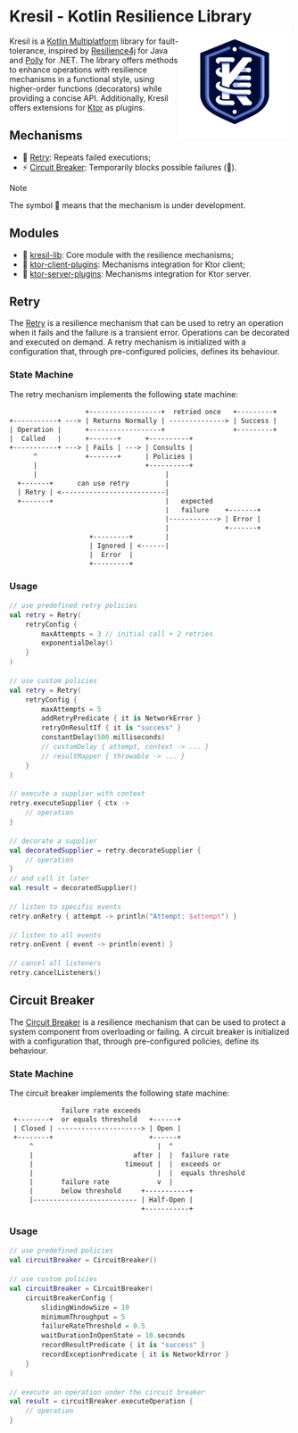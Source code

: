 # Kresil - Kotlin Resilience Library <img src="./docs/imgs/kresil-logo.png" align="right" width=200 alt="" />

Kresil is a [Kotlin Multiplatform](https://kotlinlang.org/docs/multiplatform.html) library for fault-tolerance,
inspired by [Resilience4j](https://resilience4j.readme.io/docs/getting-started) for Java
and [Polly](https://github.com/App-vNext/Polly) for .NET. The library offers methods to enhance operations with
resilience mechanisms in a functional style, using higher-order functions (decorators) while providing a concise API.
Additionally, Kresil offers extensions for [Ktor](https://ktor.io/) as plugins.

## Mechanisms

- 🔁 [Retry](#retry): Repeats failed executions;
- ⚡ [Circuit Breaker](#circuit-breaker): Temporarily blocks possible failures (🚧).

> [!NOTE]
> The symbol 🚧 means that the mechanism is under development.

## Modules

- 📁 [kresil-lib](kresil-lib/lib/src): Core module with the resilience mechanisms;
- 📁 [ktor-client-plugins](ktor-client-plugins/shared/src): Mechanisms integration for Ktor client;
- 📁 [ktor-server-plugins](ktor-server-plugins/shared/src): Mechanisms integration for Ktor server.

## Retry

The [Retry](https://learn.microsoft.com/en-us/azure/architecture/patterns/retry)
is a resilience mechanism
that can be used to retry an operation when it fails and the failure is a transient error. Operations can be decorated and executed on demand. A retry mechanism is initialized with a configuration that,
through pre-configured policies, defines its behaviour.

### State Machine

The retry mechanism implements the following state machine:

```
                   +------------------+  retried once   +---------+
+-----------+ ---> | Returns Normally | --------------> | Success |
| Operation |      +------------------+                 +---------+
|  Called   |      +-------+      +----------+
+-----------+ ---> | Fails | ---> | Consults |
      ^            +-------+      | Policies |
      |                           +----------+
      |                                |
  +-------+      can use retry         |
  | Retry | <--------------------------|
  +-------+                            |   expected
                                       |   failure    +-------+
                                       |------------> | Error |
                                       |              +-------+
                    +---------+        |
                    | Ignored | <------|
                    |  Error  |
                    +---------+
```

### Usage

```kotlin
// use predefined retry policies
val retry = Retry(
    retryConfig {
        maxAttempts = 3 // initial call + 2 retries
        exponentialDelay()
    }
)

// use custom policies
val retry = Retry(
    retryConfig {
        maxAttempts = 5
        addRetryPredicate { it is NetworkError }
        retryOnResultIf { it is "success" }
        constantDelay(500.milliseconds)
        // customDelay { attempt, context -> ... }
        // resultMapper { throwable -> ... }
    }
)

// execute a supplier with context
retry.executeSupplier { ctx ->
    // operation
}

// decorate a supplier
val decoratedSupplier = retry.decorateSupplier {
    // operation
}
// and call it later
val result = decoratedSupplier()

// listen to specific events
retry.onRetry { attempt -> println("Attempt: $attempt") }

// listen to all events
retry.onEvent { event -> println(event) }

// cancel all listeners
retry.cancelListeners()
```

## Circuit Breaker

The [Circuit Breaker](https://learn.microsoft.com/en-us/azure/architecture/patterns/circuit-breaker)
is a resilience mechanism
that can be used to protect a system component from overloading or failing. A circuit breaker is initialized with a configuration that,
through pre-configured policies, define its behaviour.

### State Machine

The circuit breaker implements the following state machine:

```
             failure rate exceeds
 +--------+  or equals threshold   +------+
 | Closed | ---------------------> | Open |
 +--------+                        +------+
     ^                               |  ^
     |                         after |  |  failure rate
     |                       timeout |  |  exceeds or
     |                               |  |  equals threshold
     |       failure rate            v  |
     |       below threshold     +-----------+
     |-------------------------- | Half-Open |
                                 +-----------+
```

### Usage

```kotlin
// use predefined policies
val circuitBreaker = CircuitBreaker()

// use custom policies
val circuitBreaker = CircuitBreaker(
    circuitBreakerConfig {
        slidingWindowSize = 10
        minimumThroughput = 5
        failureRateThreshold = 0.5
        waitDurationInOpenState = 10.seconds
        recordResultPredicate { it is "success" }
        recordExceptionPredicate { it is NetworkError }
    }
)

// execute an operation under the circuit breaker
val result = circuitBreaker.executeOperation {
    // operation
}
```
